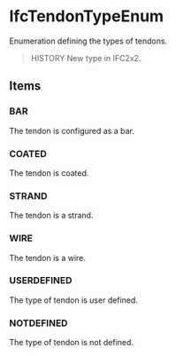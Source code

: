 # IfcTendonTypeEnum

Enumeration defining the types of tendons.

> HISTORY New type in IFC2x2.

## Items

### BAR
The tendon is configured as a bar.

### COATED
The tendon is coated.

### STRAND
The tendon is a strand.

### WIRE
The tendon is a wire.

### USERDEFINED
The type of tendon is user defined.

### NOTDEFINED
The type of tendon is not defined.
